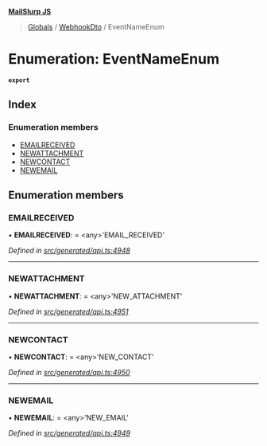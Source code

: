 **[MailSlurp JS](../README.md)**

> [Globals](../README.md) / [WebhookDto](../modules/webhookdto.md) / EventNameEnum

# Enumeration: EventNameEnum

**`export`** 

## Index

### Enumeration members

* [EMAILRECEIVED](webhookdto.eventnameenum.md#emailreceived)
* [NEWATTACHMENT](webhookdto.eventnameenum.md#newattachment)
* [NEWCONTACT](webhookdto.eventnameenum.md#newcontact)
* [NEWEMAIL](webhookdto.eventnameenum.md#newemail)

## Enumeration members

### EMAILRECEIVED

•  **EMAILRECEIVED**:  = \<any>'EMAIL\_RECEIVED'

*Defined in [src/generated/api.ts:4948](https://github.com/mailslurp/mailslurp-client/blob/a8663d0/src/generated/api.ts#L4948)*

___

### NEWATTACHMENT

•  **NEWATTACHMENT**:  = \<any>'NEW\_ATTACHMENT'

*Defined in [src/generated/api.ts:4951](https://github.com/mailslurp/mailslurp-client/blob/a8663d0/src/generated/api.ts#L4951)*

___

### NEWCONTACT

•  **NEWCONTACT**:  = \<any>'NEW\_CONTACT'

*Defined in [src/generated/api.ts:4950](https://github.com/mailslurp/mailslurp-client/blob/a8663d0/src/generated/api.ts#L4950)*

___

### NEWEMAIL

•  **NEWEMAIL**:  = \<any>'NEW\_EMAIL'

*Defined in [src/generated/api.ts:4949](https://github.com/mailslurp/mailslurp-client/blob/a8663d0/src/generated/api.ts#L4949)*
